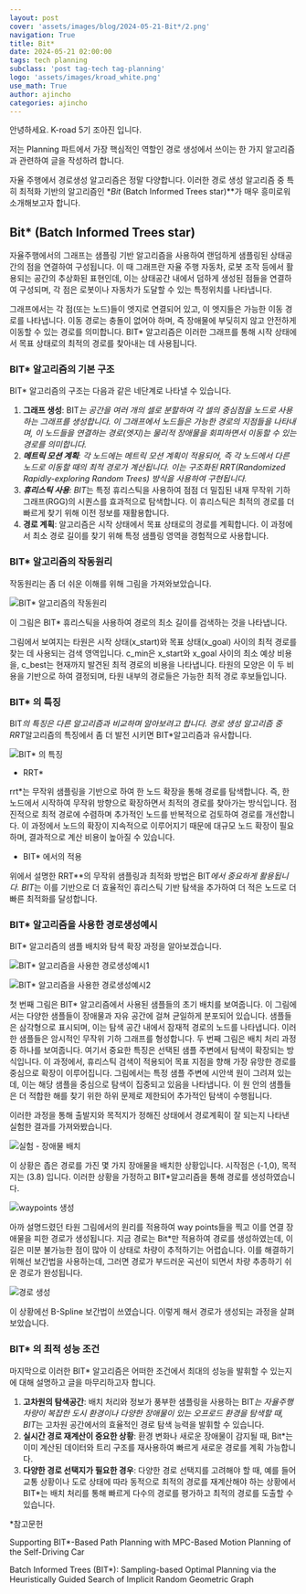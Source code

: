 ```yaml
---
layout: post
cover: 'assets/images/blog/2024-05-21-Bit*/2.png'
navigation: True
title: Bit*
date: 2024-05-21 02:00:00
tags: tech planning
subclass: 'post tag-tech tag-planning'
logo: 'assets/images/kroad_white.png'
use_math: True
author: ajincho
categories: ajincho
---
```


안녕하세요. K-road 5기 조아진 입니다.


저는 Planning 파트에서 가장 핵심적인 역할인 경로 생성에서 쓰이는 한 가지 알고리즘과 관련하여 글을 작성하려 합니다. 

자율 주행에서 경로생성 알고리즘은 정말 다양합니다. 이러한 경로 생성 알고리즘 중 특히 최적화 기반의 알고리즘인  **Bit* (Batch Informed Trees star)**가 매우 흥미로워 소개해보고자 합니다. 

## Bit* **(Batch Informed Trees star)**

 자율주행에서의 그래프는 샘플링 기반 알고리즘을 사용하여 랜덤하게 샘플링된 상태공간의 점을 연결하여 구성됩니다. 이 때 그래프란 자율 주행 자동차, 로봇 조작 등에서 활용되는 공간의 추상화된 표현인데, 이는 상태공간 내에서 덤하게 생성된 점들을 연결하여 구성되며, 각 점은 로봇이나 자동차가 도달할 수 있는 특정위치를 나타냅니다.

 그래프에서는 각 점(또는 노드)들이 엣지로 연결되어 있고, 이 엣지들은 가능한 이동 경로를 나타냅니다. 이동 경로는 충돌이 없어야 하며, 즉 장애물에 부딪히지 않고 안전하게 이동할 수 있는 경로를 의미합니다. BIT* 알고리즘은 이러한 그래프를 통해 시작 상태에서 목표 상태로의 최적의 경로를 찾아내는 데 사용됩니다.

### BIT* 알고리즘의 기본 구조

BIT* 알고리즘의 구조는 다음과 같은 네단계로 나타낼 수 있습니다.

1. **그래프 생성**: BIT*는 공간을 여러 개의 셀로 분할하여 각 셀의 중심점을 노드로 사용하는 그래프를 생성합니다. 이 그래프에서 노드들은 가능한 경로의 지점들을 나타내며, 이 노드들을 연결하는 경로(엣지)는 물리적 장애물을 회피하면서 이동할 수 있는 경로를 의미합니다.*
2. ***메트릭 모션 계획**: 각 노드에는 메트릭 모션 계획이 적용되어, 즉 각 노드에서 다른 노드로 이동할 때의 최적 경로가 계산됩니다. 이는 구조화된 RRT(Randomized Rapidly-exploring Random Trees) 방식을 사용하여 구현됩니다.*
3. ***휴리스틱 사용**: BIT*는 특정 휴리스틱을 사용하여 점점 더 밀집된 내재 무작위 기하 그래프(RGG)의 시퀀스를 효과적으로 탐색합니다. 이 휴리스틱은 최적의 경로를 더 빠르게 찾기 위해 이전 정보를 재활용합니다.
4. **경로 계획**: 알고리즘은 시작 상태에서 목표 상태로의 경로를 계획합니다. 이 과정에서 최소 경로 길이를 찾기 위해 특정 샘플링 영역을 경험적으로 사용합니다.

### BIT* 알고리즘의 작동원리

작동원리는 좀 더 쉬운 이해를 위해 그림을 가져와보았습니다.

![BIT* 알고리즘의 작동원리](https://KOREATECH-KROAD.github.io/assets/images/blog/2024-05-21-Bit*/1.png)

 이 그림은 BIT* 휴리스틱을 사용하여 경로의 최소 길이를 검색하는 것을 나타냅니다.

그림에서 보여지는 타원은 시작 상태(x_start)와 목표 상태(x_goal) 사이의 최적 경로를 찾는 데 사용되는 검색 영역입니다. c_min은 x_start와 x_goal 사이의 최소 예상 비용을, c_best는 현재까지 발견된 최적 경로의 비용을 나타냅니다. 타원의 모양은 이 두 비용을 기반으로 하여 결정되며, 타원 내부의 경로들은 가능한 최적 경로 후보들입니다.

### BIT* 의 특징

BIT*의 특징은 다른 알고리즘과 비교하며 알아보려고 합니다. 경로 생성 알고리즘 중 RRT*알고리즘의 특징에서 좀 더 발전 시키면 BIT*알고리즘과 유사합니다. 

![BIT* 의 특징](https://KOREATECH-KROAD.github.io/assets/images/blog/2024-05-21-Bit*/2.png)

- RRT*

rrt*는 무작위 샘플링을 기반으로 하여 한 노드 확장을 통해 경로를 탐색합니다. 즉, 한 노드에서 시작하여 무작위 방향으로 확장하면서 최적의 경로를 찾아가는 방식입니다. 점진적으로 최적 경로에 수렴하며 추가적인 노드를 반복적으로 검토하여 경로를 개선합니다. 이 과정에서 노드의 확장이 지속적으로 이루어지기 때문에 대규모 노드 확장이 필요하며, 결과적으로 계산 비용이 높아질 수 있습니다. 

- BIT* 에서의 적용

위에서 설명한 RRT**의 무작위 샘플링과 최적화 방법은 BIT*에서 중요하게 활용됩니다. BIT*는 이를 기반으로 더 효율적인 휴리스틱 기반 탐색을 추가하여 더 적은 노드로 더 빠른 최적화를 달성합니다.

### BIT* 알고리즘을 사용한 경로생성예시

 BIT* 알고리즘의 샘플 배치와 탐색 확장 과정을 알아보겠습니다. 

![BIT* 알고리즘을 사용한 경로생성예시1](https://KOREATECH-KROAD.github.io/assets/images/blog/2024-05-21-Bit*/3.png)

![BIT* 알고리즘을 사용한 경로생성예시2](https://KOREATECH-KROAD.github.io/assets/images/blog/2024-05-21-Bit*/4.png)

 첫 번째 그림은 BIT* 알고리즘에서 사용된 샘플들의 초기 배치를 보여줍니다. 이 그림에서는 다양한 샘플들이 장애물과 자유 공간에 걸쳐 균일하게 분포되어 있습니다. 샘플들은 삼각형으로 표시되며, 이는 탐색 공간 내에서 잠재적 경로의 노드를 나타냅니다. 이러한 샘플들은 암시적인 무작위 기하 그래프를 형성합니다.
 두 번째 그림은 배치 처리 과정 중 하나를 보여줍니다. 여기서 중요한 특징은 선택된 샘플 주변에서 탐색이 확장되는 방식입니다. 이 과정에서, 휴리스틱 검색이 적용되어 목표 지점을 향해 가장 유망한 경로를 중심으로 확장이 이루어집니다. 그림에서는 특정 샘플 주변에 시안색 원이 그려져 있는데, 이는 해당 샘플을 중심으로 탐색이 집중되고 있음을 나타냅니다. 이 원 안의 샘플들은 더 적합한 해를 찾기 위한 하위 문제로 제한되어 추가적인 탐색이 수행됩니다.

이러한 과정을 통해 출발지와 목적지가 정해진 상태에서 경로계획이 잘 되는지 나타낸 실험한 결과를 가져와봤습니다. 

![실험 - 장애물 배치](https://KOREATECH-KROAD.github.io/assets/images/blog/2024-05-21-Bit*/5.png)

이 상황은 좁은 경로를 가진 몇 가지 장애물을 배치한 상황입니다. 시작점은 (-1,0), 목적지는 (3.8) 입니다. 이러한 상황을 가정하고 BIT*알고리즘을 통해 경로를 생성하였습니다. 

![waypoints 생성](https://KOREATECH-KROAD.github.io/assets/images/blog/2024-05-21-Bit*/6.png)

아까 설명드렸던 타원 그림에서의 원리를 적용하여 way points들을 찍고 이를 연결 장애물을 피한 경로가 생성됩니다. 지금 경로는 Bit*만 적용하여 경로를 생성하였는데, 이 길은 미분 불가능한 점이 많아 이 상태로 차량이 추적하기는 어렵습니다. 이를 해결하기 위해선 보간법을 사용하는데, 그러면 경로가 부드러운 곡선이 되면서 차량 추종하기 쉬운 경로가 완성됩니다. 

![경로 생성](https://KOREATECH-KROAD.github.io/assets/images/blog/2024-05-21-Bit*/7.png)

이 상황에선 B-Spline 보간법이 쓰였습니다. 이렇게 해서 경로가 생성되는 과정을 살펴보았습니다. 

### BIT* 의 최적 성능 조건

마지막으로 이러한 BIT* 알고리즘은 어떠한 조건에서 최대의 성능을 발휘할 수 있는지에 대해 설명하고 글을 마무리하고자 합니다.

1.  **고차원의 탐색공간**: 배치 처리와 정보가 풍부한 샘플링을 사용하는 BIT*는 자율주행차량이 복잡한 도시 환경이나 다양한 장애물이 있는 오프로드 환경을 탐색할 때, BIT*는 고차원 공간에서의 효율적인 경로 탐색 능력을 발휘할 수 있습니다. 
2. **실시간 경로 재계산이 중요한 상황**:  환경 변화나 새로운 장애물이 감지될 때, Bit*는 이미 계산된 데이터와 트리 구조를 재사용하여 빠르게 새로운 경로를 계획 가능합니다. 
3. **다양한 경로 선택지가 필요한 경우**: 다양한 경로 선택지를 고려해야 할 때, 예를 들어 교통 상황이나 도로 상태에 따라 동적으로 최적의 경로를 재계산해야 하는 상황에서 BIT*는 배치 처리를 통해 빠르게 다수의 경로를 평가하고 최적의 경로를 도출할 수 있습니다.

*참고문헌

Supporting BIT*-Based Path Planning with MPC-Based Motion Planning of the Self-Driving Car

Batch Informed Trees (BIT*): Sampling-based Optimal Planning via the Heuristically Guided Search of Implicit Random Geometric Graph